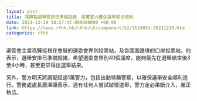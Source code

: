 ```yaml
---
layout: post
title: 馮驊指選舉安排已準備就緒　逾萬警力確保選舉安全順利
date: 2021-12-18 18:27:43.000000000 +08:00
link: https://news.rthk.hk/rthk/ch/component/k2/1624853-20211218.htm
categories: rthk
---
```


選管會主席馮驊巡視在會展的選委會界別投票站，及香園圍邊境的口岸投票站。他表示，選舉安排已準備就緒，希望選委會界別40個議席，能夠最先在選舉結束後3至4小時，甚至更早得出選舉結果。

另外，警方明天將調配超過1萬警力，包括出動特務警察，以確保選舉安全順利進行。警務處處長蕭澤頤表示，遇有任何人嘗試破壞選舉，警方定必果斷介入，嚴正執法。
